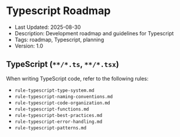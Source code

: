 # Typescript Roadmap
- Last Updated: 2025-08-30
- Description: Development roadmap and guidelines for Typescript
- Tags: roadmap, Typescript, planning
- Version: 1.0

## TypeScript (`**/*.ts`, `**/*.tsx`)

When writing TypeScript code, refer to the following rules:

- `rule-typescript-type-system.md`
- `rule-typescript-naming-conventions.md`
- `rule-typescript-code-organization.md`
- `rule-typescript-functions.md`
- `rule-typescript-best-practices.md`
- `rule-typescript-error-handling.md`
- `rule-typescript-patterns.md`